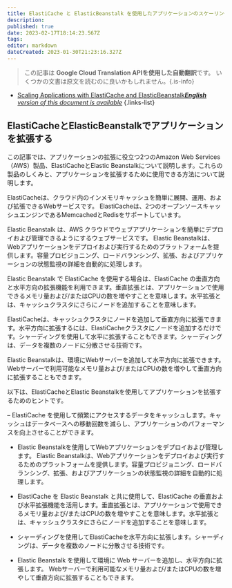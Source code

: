 ```yaml
---
title: ElastiCache と ElasticBeanstalk を使用したアプリケーションのスケーリング
description: 
published: true
date: 2023-02-17T18:14:23.567Z
tags: 
editor: markdown
dateCreated: 2023-01-30T21:23:16.327Z
---
```


> この記事は **Google Cloud Translation APIを使用した自動翻訳**です。
いくつかの文書は原文を読むのに良いかもしれません。{.is-info}
- [Scaling Applications with ElastiCache and ElasticBeanstalk***English** version of this document is available*](/en/Knowledge-base/Backend/scaling-applications-with-elasticache-and-elasticbeanstalk)
{.links-list}
 

## ElastiCacheとElasticBeanstalkでアプリケーションを拡張する

この記事では、アプリケーションの拡張に役立つ2つのAmazon Web Services（AWS）製品、ElastiCacheとElastic Beanstalkについて説明します。これらの製品のしくみと、アプリケーションを拡張するために使用できる方法について説明します。

ElastiCacheは、クラウド内のインメモリキャッシュを簡単に展開、運用、および拡張できるWebサービスです。 ElastiCacheは、2つのオープンソースキャッシュエンジンであるMemcachedとRedisをサポートしています。

Elastic Beanstalk は、AWS クラウドでウェブアプリケーションを簡単にデプロイおよび管理できるようにするウェブサービスです。 Elastic Beanstalkは、Webアプリケーションをデプロイおよび実行するためのプラットフォームを提供します。容量プロビジョニング、ロードバランシング、拡張、およびアプリケーションの状態監視の詳細を自動的に処理します。

Elastic Beanstalk で ElastiCache を使用する場合は、ElastiCache の垂直方向と水平方向の拡張機能を利用できます。垂直拡張とは、アプリケーションで使用できるメモリ量および/またはCPUの数を増やすことを意味します。水平拡張とは、キャッシュクラスタにさらにノードを追加することを意味します。

ElastiCacheは、キャッシュクラスタにノードを追加して垂直方向に拡張できます。水平方向に拡張するには、ElastiCacheクラスタにノードを追加するだけです。シャーディングを使用して水平に拡張することもできます。シャーディングは、データを複数のノードに分散させる技術です。

Elastic Beanstalkは、環境にWebサーバーを追加して水平方向に拡張できます。 Webサーバーで利用可能なメモリ量および/またはCPUの数を増やして垂直方向に拡張することもできます。

以下は、ElastiCacheとElastic Beanstalkを使用してアプリケーションを拡張するためのヒントです。

– ElastiCache を使用して頻繁にアクセスするデータをキャッシュします。キャッシュはデータベースへの移動回数を減らし、アプリケーションのパフォーマンスを向上させることができます。

- Elastic Beanstalkを使用してWebアプリケーションをデプロイおよび管理します。 Elastic Beanstalkは、Webアプリケーションをデプロイおよび実行するためのプラットフォームを提供します。容量プロビジョニング、ロードバランシング、拡張、およびアプリケーションの状態監視の詳細を自動的に処理します。

- ElastiCache を Elastic Beanstalk と共に使用して、ElastiCache の垂直および水平拡張機能を活用します。垂直拡張とは、アプリケーションで使用できるメモリ量および/またはCPUの数を増やすことを意味します。水平拡張とは、キャッシュクラスタにさらにノードを追加することを意味します。

- シャーディングを使用してElastiCacheを水平方向に拡張します。シャーディングは、データを複数のノードに分散させる技術です。

- Elastic Beanstalk を使用して環境に Web サーバーを追加し、水平方向に拡張します。 Webサーバーで利用可能なメモリ量および/またはCPUの数を増やして垂直方向に拡張することもできます。